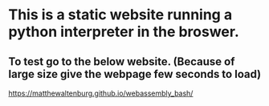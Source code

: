 # This is a static website running a python interpreter in the broswer.

## To test go to the below website. (Because of large size give the webpage few seconds to load)
https://matthewaltenburg.github.io/webassembly_bash/
